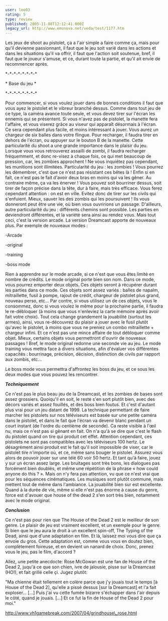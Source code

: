 ```yaml
---
user: leo03
rating: 5
type: review
published: 2005-11-08T12:12:41.000Z
legacy_url: http://www.emunova.net/veda/test/1177.htm
---
```

Les jeux de shoot au pistolet, ça a l'air simple a faire comme ça, mais pour qu'il devienne passionnant, il faut que le jeu soit varié dans les actions et dans les situations qu'il va offrir, il faut que l'action soit soutenue, bref, il faut que le joueur s'amuse, et ce, durant toute la partie, et qu'il ait envie de recommencer après.  

  

\*-\*-\*-\*-\*-\*-\*-\*  

\* Base du jeu \*  

\*-\*-\*-\*-\*-\*-\*-\*  

Pour commencer, si vous voulez jouer dans de bonnes conditions il faut que vous ayez le pistolet et le vibreur branché dessus. Comme dans tout jeu de ce type, la caméra avance toute seule, et vous devez tirer sur l'écran les ennemis qui se présentent. Si vous n'avez pas de pistolet, la manette fera l'affaire, et vous viserez grâce au viseur qui apparaît désormais à l'écran. Ce sera cependant plus facile, et moins intéressant à jouer. Vous aurez un chargeur de six balles dans votre flingue. Pour recharger, il faudra tirer en dehors de l'écran, ou appuyer sur le bouton B de la manette. Cette particularité du shoot a une grande importance dans le plaisir du jeu. Lorsque vous vous retrouverez assailli de zombi, il faudra recharger fréquemment, et donc re-visez à chaque fois, ce qui met beaucoup de pression, car, les zombies approchent ! Ne vous inquiétez pas cependant, les munitions sont illimitées. Particularité du jeu : les zombies ! Vous pourrez les démembrer, c'est que ce n'est pas résistant ces bêtes là ! Enfin si en fait, ce n'est pas le fait d'avoir deux bras en moins qui va les gêner. Au contraire même, ça va les énerver ! Vous pouvez soit bourriner dessus, soit tirer de façon précise dans la tête, dur à faire, mais très efficace. Vous ferez cependant attention : on est en ville. Evitez donc de tirer sur les civils qui s'enfuient. Mieux, sauver les des zombis qui les poursuivent ! Ils vous donneront peut être une vie, où bien vous ouvririons un passage. D'ailleurs, autre particularité du jeu : différents chemins sont possible. Les parties en deviendront différentes, et la variété sera ainsi au rendez vous. Mais tout ceci, c'est la version arcade. La version Dreamcast apporte de nouveaux plus. Par exemple de nouveaux modes :  

-Arcade  

-original  

-training  

-boss mode  

  

Rien à apprendre sur le mode arcade, si ce n'est que vous êtes limité en nombre de crédits. Le mode original porte bien son nom. Dans ce mode, vous pourrez emporter deux objets. Ces objets seront à récupérer durant les parties dans ce mode. Ces objets sont assez variés : balles de napalm, mitraillette, fusil à pompe, rajout de crédit, chargeur de pistolet plus grand, nouveau perso, etc... Par contre, si vous utilisez un de ces objets, vous le consommez, donc si vous voulez le même pour la prochaine partie, il faudra le re-débloquer (à moins que vous n'enleviez la carte mémoire après avoir fait votre choix). Tout cela change grandement la jouabilité (surtout les armes), ainsi, vous re-découvrez du plaisir a jouer avec le fusil plutôt qu'avec le pistolet, à moins que vous ne preniez un combo mitraillette + chargeur infini. Et ce n'est pas une mince affaire de tout débloquer comme objet. Mieux, certains objets vous permettront d'ouvrir de nouveaux passages ! Bref, le mode original redonne une seconde vie au jeu. Le mode training vous mettra face à divers situations, afin d'évaluer vos différentes capacités : bourrinage, précision, décision, distinction de civils par rapport aux zombis, etc...  

Le boss mode vous permettra d'affrontez les boss du jeu, et ce sous les deux modes que vous pouvez les rencontrer.  

  

**_Techniquement_**  

  

Ce n'est pas le plus beau jeu de la Dreamcast, et les zombies de bases sont assez grossiers. Quoiqu'il en soit, le reste s'en sort plutôt bien, avec des décors variés et assez fouillés, et des boss bien foutus. Et c'est d'autant plus vrai pour un jeu datant de 1999\. La technique permettant de faire marcher les pistolets sur nos téléviseurs est basée sur une petite caméra dans le pistolet, et dans le fait que l'écran va devenir blanc pendant un court instant (de l'ordre du centième de seconde). Ca reste visible à l'œil nu, mais ce n'est pas si gênant en fait. On n'a qu'à se dire que c'est le flash du pistolet quand on tire qui produit cet effet. Attention cependant, ces pistolets ne sont pas compatibles avec les téléviseurs 100 hertz. Le désagrément ainsi produit est le fait qu'il soit impossible de viser, car le pistolet tire n'importe où, et ce, même sans bouger le pistolet. Assurez vous alors de pouvoir jouer sur une télé 60 voir 50 hertz. Et tant qu'à faire, jouez y sur un écran assez large. Les bruitages sont très bons, les dialogues pas forcément bien doublés, et même une répétition de la phrase « how could anyone do this ? ». Mais on n'y fera pas attention, vu que ce n'est vrai que pour les séquences cinématiques. Les musiques sont plutôt commune, mais mettent tout de même dans l'ambiance. La jouabilité bien sur est excellente. Quand à la durée de vie, même si elle n'est pas énorme à cause du genre, force est d'avouer que house of the dead 2 s'en sort très bien, notamment avec le mode original.  

  

**_Conclusion_**  

  

Ce n'est pas pour rien que The House of the Dead 2 est le meilleur de son genre. Le plaisir de jeu est vraiment excellent, et un exemple pour le genre. Si bien que le jeu aura le droit à un excellent spin-off, The Typing of the Dead, ainsi que d'une adaptation en film. Et là, laissez moi vous dire que ça envoie du gros. Cette adaptation est, comme vous vous en doutez bien, complètement foireuse, et en devient un nanard de choix. Donc, prenez vous le jeu, pas le film, d'accord ?  

  

Allez, une petite anecdocte: Rose McGowan est une fan de House of the Dead 2, juqu'à ce que son chien, ivre de jalousie, pisse sur la Dreamcast (HO!), et fait grillé celle çi. Jugez plutôt:  

"Ma chienne était tellement en colère parce que j'y jouais tout le temps \[à House of the Dead 2\], qu'elle a pissé dessus \[sur la Dreamcast\] et l'a fait exploser... \[...\] Puis j'ai vu cette fumée bizarre s'échapper dans l'air depuis le côté, quand je jouais. \[...\] Et ce fut la fin de House of the Dead 2 pour moi."  

http://www.vh1gamebreak.com/2007/04/grindhouse\_rose.html